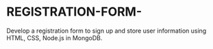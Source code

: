 # REGISTRATION-FORM-
Develop a registration form to sign up and store user information using HTML, CSS, Node.js in MongoDB.
